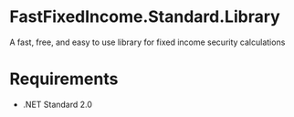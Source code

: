 # FastFixedIncome.Standard.Library
A fast, free, and easy to use library for fixed income security calculations

# Requirements
* .NET Standard 2.0


